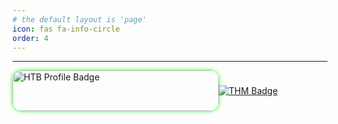 ```yaml
---
# the default layout is 'page'
icon: fas fa-info-circle
order: 4
---
```

<hr>

<div style="display: flex; justify-content: space-between; align-items: center;">
  <div style="height:auto; width: 340px;">
    <a href="https://app.hackthebox.com/profile/2087281">
      <img src="https://www.hackthebox.eu/badge/image/2087281" alt="HTB Profile Badge" 
        style="width: 330px; height: 65px; border-radius: 15px; display: block; box-shadow: 0 0 5px 1px rgba(0, 255, 0, 0.7);"/>
    </a>
  </div>

  <div style="height:auto; width: 350px;">
    <a href="https://tryhackme.com/r/p/whare1">
      <img src="https://tryhackme-badges.s3.amazonaws.com/whare1.png" alt="THM Badge" />
    </a>
  </div>
</div>
